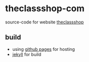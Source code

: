 theclassshop-com
================

source-code for website [theclassshop](http://www.theclassshop.com)

build
-----

- using [github pages](http://pages.github.com/) for hosting 
- [jekyll](http://jekyllrb.com/) for build
